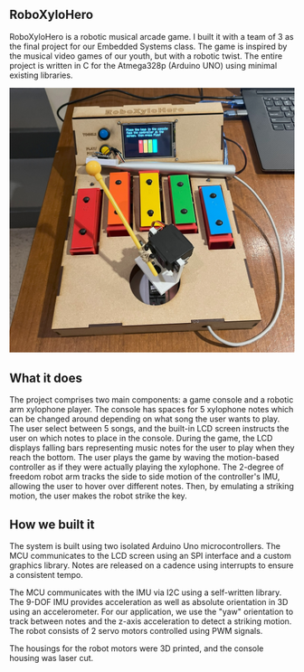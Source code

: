 ## RoboXyloHero
RoboXyloHero is a robotic musical arcade game. I built it with a team of 3 as the final project for our Embedded Systems class. The game is inspired by the musical video games of our youth, but with a robotic twist. The entire project is written in C for the Atmega328p (Arduino UNO) using minimal existing libraries. 

<img src="pics/original.jpg" alt="RoboXyloHero Game" width="600">


## What it does
The project comprises two main components: a game console and a robotic arm xylophone player. The console has spaces for 5 xylophone notes which can be changed around depending on what song the user wants to play. The user select between 5 songs, and the built-in LCD screen instructs the user on which notes to place in the console. During the game, the LCD displays falling bars representing music notes for the user to play when they reach the bottom. The user plays the game by waving the motion-based controller as if they were actually playing the xylophone. The 2-degree of freedom robot arm tracks the side to side motion of the controller's IMU, allowing the user to hover over different notes. Then, by emulating a striking motion, the user makes the robot strike the key.

## How we built it
The system is built using two isolated Arduino Uno microcontrollers. The MCU communicates to the LCD screen using an SPI interface and a custom graphics library. Notes are released on a cadence using interrupts to ensure a consistent tempo.

The MCU communicates with the IMU via I2C using a self-written library. The 9-DOF IMU provides acceleration as well as absolute orientation in 3D using an accelerometer. For our application, we use the "yaw" orientation to track between notes and the z-axis acceleration to detect a striking motion. The robot consists of 2 servo motors controlled using PWM signals.

The housings for the robot motors were 3D printed, and the console housing was laser cut.